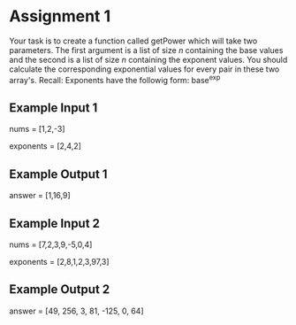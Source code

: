 # Assignment 1
Your task is to create a function called getPower which will take two parameters.
The first argument is a list of size *n* containing the base values and the second is a 
list of size *n* containing the exponent values. 
You should calculate the corresponding exponential values for every pair in these two array's.
Recall: Exponents have the followig form:
base<sup>exp</sup>

## Example Input 1 ## 
nums = [1,2,-3]

exponents = [2,4,2]

## Example Output 1 ##
answer = [1,16,9]

## Example Input 2 ## 
nums =      [7,2,3,9,-5,0,4]

exponents = [2,8,1,2,3,97,3]

## Example Output 2 ##
answer = [49, 256, 3, 81, -125, 0, 64]
